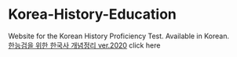 # Korea-History-Education
<html>
<head>
  <title>한능검을 위한 한국사 개념정리 ver.2020</title>
  <meta charset="utf-8">
</head>
 <body>
 Website for the Korean History Proficiency Test. Available in Korean.<br>
<u><a href="한국사.html">한능검을 위한 한국사 개념정리 ver.2020</a></u> click here
 </body>
 </html>
